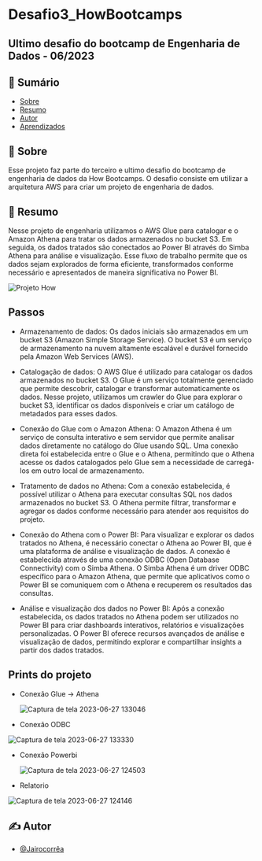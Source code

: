 # Desafio3_HowBootcamps
## Ultimo desafio do bootcamp de Engenharia de Dados - 06/2023

</p>

## 📝 Sumário

- [Sobre](#sobre)
- [Resumo](#Resumo)
- [Autor](#autor)
- [Aprendizados](#Aprendizados)

## 🧐 Sobre <a name = "sobre"></a>

Esse projeto faz parte do terceiro e ultimo desafio do bootcamp de engenharia de dados da How Bootcamps.
O desafio consiste em utilizar a arquitetura AWS para criar um projeto de engenharia de dados.

## 🏁 Resumo <a name = "Resumo"></a>

Nesse projeto de engenharia utilizamos o AWS Glue para catalogar e o Amazon Athena para tratar os dados armazenados no bucket S3. Em seguida, os dados tratados são conectados ao Power BI através do Simba Athena para análise e visualização. Esse fluxo de trabalho permite que os dados sejam explorados de forma eficiente, transformados conforme necessário e apresentados de maneira significativa no Power BI.


![Projeto How](https://github.com/Jairocorrea22/Jairo_data_engeneering/assets/111188620/26d09edc-a6c8-46ea-b0ca-363fa9feccde)

## Passos

 -  Armazenamento de dados: Os dados iniciais são armazenados em um bucket S3 (Amazon Simple Storage Service).
   O bucket S3 é um serviço de armazenamento na nuvem altamente escalável e durável fornecido pela Amazon Web Services (AWS).

 - Catalogação de dados: O AWS Glue é utilizado para catalogar os dados armazenados no bucket S3. O Glue é um serviço totalmente gerenciado que permite descobrir, catalogar e transformar automaticamente os dados. Nesse projeto, utilizamos um crawler do Glue para explorar o bucket S3, identificar os dados disponíveis e criar um catálogo de metadados para esses dados.
   
 - Conexão do Glue com o Amazon Athena: O Amazon Athena é um serviço de consulta interativo e sem servidor que permite analisar dados diretamente no catálogo do Glue usando SQL. Uma conexão direta foi estabelecida entre o Glue e o Athena, permitindo que o Athena acesse os dados catalogados pelo Glue sem a necessidade de carregá-los em outro local de armazenamento.

 - Tratamento de dados no Athena: Com a conexão estabelecida, é possível utilizar o Athena para executar consultas SQL nos dados armazenados no bucket S3. O Athena permite filtrar, transformar e agregar os dados conforme necessário para atender aos requisitos do projeto.
   
 - Conexão do Athena com o Power BI: Para visualizar e explorar os dados tratados no Athena, é necessário conectar o Athena ao Power BI, que é uma plataforma de análise e visualização de dados. A conexão é estabelecida através de uma conexão ODBC (Open Database Connectivity) com o Simba Athena. O Simba Athena é um driver ODBC específico para o Amazon Athena, que permite que aplicativos como o Power BI se comuniquem com o Athena e recuperem os resultados das consultas.
   
 - Análise e visualização dos dados no Power BI: Após a conexão estabelecida, os dados tratados no Athena podem ser utilizados no Power BI para criar dashboards interativos, relatórios e visualizações personalizadas. O Power BI oferece recursos avançados de análise e visualização de dados, permitindo explorar e compartilhar insights a partir dos dados tratados.

   


## Prints do projeto

- Conexão Glue -> Athena
  
  ![Captura de tela 2023-06-27 133046](https://github.com/Jairocorrea22/Jairo_data_engeneering/assets/111188620/98961bd1-15aa-4eda-86d0-eb260790c4c3)

- Conexão ODBC
  
![Captura de tela 2023-06-27 133330](https://github.com/Jairocorrea22/Jairo_data_engeneering/assets/111188620/427ad91c-2a7a-4d2f-a5f5-d94ffbdcc713)

- Conexão Powerbi
  
  ![Captura de tela 2023-06-27 124503](https://github.com/Jairocorrea22/Jairo_data_engeneering/assets/111188620/9b2d0cd0-6409-438e-b2f5-48e2641bdbe0)

 - Relatorio
   
![Captura de tela 2023-06-27 124146](https://github.com/Jairocorrea22/Jairo_data_engeneering/assets/111188620/a54ed12d-3033-435e-b468-0009bb568e78)

   




## ✍️ Autor <a name = "autor"></a>

- [@Jairocorrêa](https://www.linkedin.com/in/jairo-corr%C3%AAa-a48456120/)





